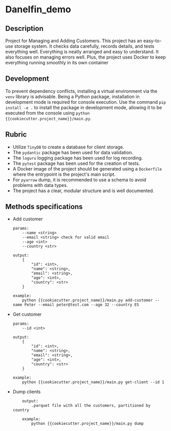 # Danelfin_demo

## Description
Project for Managing and Adding Customers. This project has an easy-to-use storage system. It checks data carefully, records details, and tests everything well. Everything is neatly arranged and easy to understand. It also focuses on managing errors well. Plus, the project uses Docker to keep everything running smoothly in its own container

## Development
To prevent dependency conflicts, installing a virtual environment via the `venv` library is advisable. Being a Python package, installation in development mode is required for console execution. Use the command `pip install -e .` to install the package in development mode, allowing it to be executed from the console using `python {{cookiecutter.project_name}}/main.py`.

## Rubric
- Utilize `TinyDB` to create a database for client storage.
- The `pydantic` package has been used for data validation.
- The `loguru` logging package has been used for log recording.
- The `pytest` package has been used for the creation of tests.
- A Docker image of the project should be generated using a `Dockerfile` where the entrypoint is the project's main script.
- For `pyarrow` dump, it is recommended to use a schema to avoid problems with data types.
- The project has a clear, modular structure and is well documented.


## Methods specifications
- Add customer
    ```
    params:
        --name <string>
        --email <string> check for valid email
        --age <int>
        --country <str>

    output:
        {
            "id": <int>,
            "name": <string>,
            "email": <string>,
            "age": <int>,
            "country": <str>
        }
    
    example:
        python {{cookiecutter.project_name}}/main.py add-customer --name Peter --email peter@test.com --age 32 --country ES

    ```
- Get customer
    ```
    params:
        --id <int>

    output:
        {
            "id": <int>,
            "name": <string>,
            "email": <string>,
            "age": <int>,
            "country": <str>
        }
    
    example:
        python {{cookiecutter.project_name}}/main.py get-client --id 1
    ```

- Dump clients
    ```
        output:
            .parquet file with all the customers, partitioned by country
        
        example:
            python {{cookiecutter.project_name}}/main.py dump
    ```